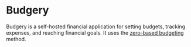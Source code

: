 # Budgery

Budgery is a self-hosted financial application for setting budgets, tracking expenses, and reaching financial goals. It uses the [zero-based budgeting](https://www.investopedia.com/terms/z/zbb.asp) method.
